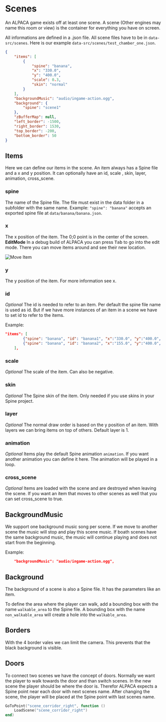 # Scenes

An ALPACA game exists off at least one scene. A scene (Other engines may name this room or view) is the container for everything you have on screen.

All informations are defined in a .json file. All scene files have to be in `data-src/scenes`. Here is our example `data-src/scenes/test_chamber_one.json`.

```json
{
    "items": [
        {
            "spine": "banana",
            "x": "330.0",
            "y": "400.0",
            "scale": 0.3,
            "skin": "normal"
        }
    ],
    "backgroundMusic": "audio/ingame-action.ogg",
    "background": {
        "spine": "scene1"
    },
    "zBufferMap": null,
    "left_border": -1500,
    "right_border": 1530,
    "top_border": -200,
    "bottom_border": 50
}
```

## Items

Here we can define our items in the scene. An item always has a Spine file and a x and y position.
It can optionally have an id, scale , skin, layer, animation, cross_scene.

### spine

The name of the Spine file. The file must exist in the data folder in a subfolder with the same name.
Example: `"spine": "banana"` accepts an exported spine file at `data/banana/banana.json`.

### x

The x position of the item. The 0;0 point is in the center of the screen.
**EditMode** In a debug build of ALPACA you can press <kbd>Tab</kbd> to go into the edit mode. There you can move items around and see their new location.

![Move Item](move-item.gif)

### y

The y position of the item. For more information see x.

### id

*Optional* The id is needed to refer to an item. Per default the spine file name is used as id. But if we have more instances of an item in a scene we have to set id to refer to the items.

Example:

```json
"items": [
        {"spine": "banana", "id": "banana1", "x":"330.0", "y":"400.0", "scale": 0.3, "skin": "normal"},
        {"spine": "banana", "id": "banana2", "x":"155.0", "y":"400.0", "scale": 0.3, "skin": "normal"},
    ],
```

### scale

*Optional* The scale of the item. Can also be negative.

### skin

*Optional* The Spine skin of the item. Only needed if you use skins in your Spine project.

### layer

*Optional* The normal draw order is based on the y position of an item. With layers we can bring items on top of others. Default layer is 1.

### animation

*Optional* Items play the default Spine animation `animation`. If you want another animation you can define it here. The animation will be played in a loop.

### cross_scene

*Optional* Items are loaded with the scene and are destroyed when leaving the scene. If you want an item that moves to other scenes as well that you can set cross_scene to true.

## BackgroundMusic

We support one background music song per scene. If we move to another scene the music will stop and play this scene music. If boath scenes have the same background music, the music will continue playing and does not start from the beginning.

Example:

```json
    "backgroundMusic": "audio/ingame-action.ogg",
```

## Background

The background of a scene is also a Spine file. It has the parameters like an item.

To define the area where the player can walk, add a bounding box with the name `walkable_area` to the Spine file.
A bounding box with the name `non_walkable_area` will create a hole into the `walkable_area`.

## Borders

With the 4 border vales we can limit the camera. This prevents that the black background is visible.

## Doors

To connect two scenes we have the concept of doors. Normally we want the player to walk towards the door and than switch scenes.
In the new scene the player should be where the door is.
Therefor ALPACA expects a Spine point near each door with next scenes name.
After changing the scene, the player will be placed at the Spine point with last scenes name.

```lua
GoToPoint("scene_corridor_right", function ()
    LoadScene("scene_corridor_right")
end)
```
